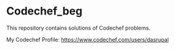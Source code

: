 # Codechef_beg

This repository contains solutions of Codechef problems.

My Codechef Profile: https://www.codechef.com/users/dasrupal
